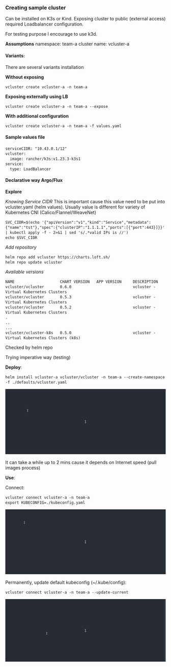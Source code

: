 ### Creating sample cluster
Can be installed on K3s or Kind. Exposing cluster to
public (external access) required Loadbalancer configuration.

For testing purpose I encourage to use k3d.

**Assumptions**
namespace:    team-a
cluster name: vcluster-a

#### Variants:
There are several variants installation

**Without exposing**
```
vcluster create vcluster-a -n team-a
```

**Exposing externally using LB**
```
vcluster create vcluster-a -n team-a --expose
```


**With additional configuration**
```
vcluster create vcluster-a -n team-a -f values.yaml
```

#### Sample values file
```
serviceCIDR: "10.43.0.1/12"
vcluster:
  image: rancher/k3s:v1.23.3-k3s1   
service:
  type: LoadBalancer
```

#### Declarative way Argo/Flux

**Explore**

*Knowing Service CIDR*
This is important cause this value need to be put into vcluster.yaml (helm values).
Usually value is different for variety of Kubernetes CNI (Calico/Flannel/WeaveNet)

```
SVC_CIDR=$(echo '{"apiVersion":"v1","kind":"Service","metadata":{"name":"tst"},"spec":{"clusterIP":"1.1.1.1","ports":[{"port":443}]}}' | kubectl apply -f - 2>&1 | sed 's/.*valid IPs is //')
echo $SVC_CIDR 
```

*Add repository*

```
helm repo add vcluster https://charts.loft.sh/
helm repo update vcluster
```

*Available versions*
```
NAME                    CHART VERSION   APP VERSION     DESCRIPTION                                 
vcluster/vcluster       0.6.0                           vcluster - Virtual Kubernetes Clusters      
vcluster/vcluster       0.5.3                           vcluster - Virtual Kubernetes Clusters      
vcluster/vcluster       0.5.2                           vcluster - Virtual Kubernetes Clusters      
.
..
...
vcluster/vcluster-k8s   0.5.0                           vcluster - Virtual Kubernetes Clusters (k8s)
``` 

Checked by helm repo 

Trying imperative way (testing)

**Deploy**:
```
helm install vcluster-a vcluster/vcluster -n team-a --create-namespace -f ./defaults/vcluster.yaml
```

![vcluster-a spinup](../doc/images/vcluster-a-install.gif)

It can take a while up to 2 mins cause it depends on Internet speed (pull images process)


**Use**:

Connect:
```
vcluster connect vcluster-a -n team-a
export KUBECONFIG=./kubeconfig.yaml
```
![vcluster-a spinup](../doc/images/vcluster-a-connect.gif)

Permanently, update default kubeconfig (~/.kube/config):
```
vcluster connect vcluster-a -n team-a --update-current
```
![vcluster-a spinup](../doc/images/vcluster-a-update-current.gif)

